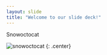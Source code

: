 ```yaml
---
layout: slide
title: "Welcome to our slide deck!"
---
```


Snowoctocat

![snowoctocat](https://octodex.github.com/images/snowoctocat.png)
{: .center}
